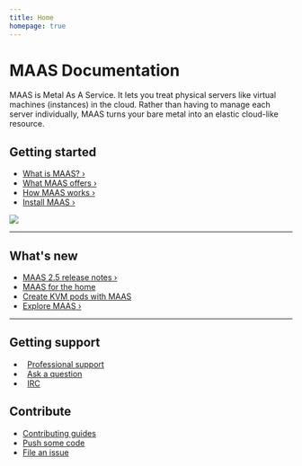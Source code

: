 ```yaml
---
title: Home
homepage: true
---
```


<div class="p-strip--image is-dark" style="background-image: url('https://assets.ubuntu.com/v1/a328d904-MAAS-background-desktop-large-screen.png')">
    <div class="p-content__row">
        <div class="col-8">
            <h1>MAAS Documentation</h1>
            <p>MAAS is Metal As A Service. It lets you treat physical servers like virtual machines (instances) in the cloud. Rather than having to manage each server individually, MAAS turns your bare metal into an elastic cloud-like resource.</p>
        </div>
    </div>
</div>
<div class="p-strip">
    <div class="p-content__row" style="max-width: 80em">
        <div class="u-equal-height">
            <div class="col-6">
                <h2>Getting started</h2>
                <ul class="p-list">
                    <li class="p-list__item"><a href="/en/intro-what-is-maas">What is MAAS?&nbsp;&rsaquo;</a></li>
                    <li class="p-list__item"><a href="/en/intro-what-is-maas#what-maas-offers">What MAAS offers&nbsp;&rsaquo;</a></li>
                    <li class="p-list__item"><a href="/en/intro-what-is-maas#how-maas-works">How MAAS works&nbsp;&rsaquo;</a></li>
                    <li class="p-list__item"><a href="/en/installconfig-snap-install">Install MAAS&nbsp;&rsaquo;</a></li>
                </ul>
            </div>
            <div class="col-6">
                <img style="max-height: 20rem;" src="https://assets.ubuntu.com/v1/be6bd70c-Keep+an+eye+on+your+hardware+-+hardware+tests+list.jpg">
            </div>
        </div>
        <hr class="is-deep">
        <div>
            <h2>What's new</h2>
            <ul class="p-list">
                <li class="p-list__item"><a href="release-notes.html">MAAS 2.5 release notes&nbsp;&rsaquo;</a></li>
                <li class="p-list__item"><a href="https://blog.ubuntu.com/2018/03/06/maas-for-the-home">MAAS for the home</a></li>
                <li class="p-list__item"><a href="https://tutorials.ubuntu.com/tutorial/create-kvm-pods-with-maas#0">Create KVM pods with MAAS</a></li>
                <li class="p-list__item"><a href="intro-explore.html">Explore MAAS&nbsp;&rsaquo;</a></li>
            </ul>
        </div>
        <hr class="is-deep">
        <div class="u-equal-height">
            <div class="col-6">
                <h2>Getting support</h2>
                <ul class="p-list">
                    <li class="p-list__item">
                        <i class="p-icon" style="background-image:url('https://assets.ubuntu.com/v1/fa38eb81-picto-business-midaubergine.svg');
                        height:1.5rem;width: 1.5rem;top: 2px;margin-right:.5rem;"></i>
                        <a class="p-link--external" href="https://maas.io/contact-us">Professional support</a>
                    </li>
                    <li class="p-list__item">
                        <i class="p-icon" style="background-image:url('https://assets.ubuntu.com/v1/c5cb0f8e-picto-ubuntu.svg');
                        height:1.5rem;width: 1.5rem;top: 2px;margin-right:.5rem;"></i>
                        <a class="p-link--external" href="http://askubuntu.com/questions/tagged/maas">Ask a question</a>
                    </li>
                    <li class="p-list__item">
                        <i class="p-icon" style="background-image:url('https://assets.ubuntu.com/v1/d3ae9c8e-irc-icon-circle.svg');
                        height:1.5rem;width: 1.5rem;top: 2px;margin-right:.5rem;"></i>
                        <a class="p-link--external" href="http://webchat.freenode.net/?channels=maas">IRC</a>
                    </li>
                </ul>
            </div>
            <div class="col-6">
                <h2>Contribute</h2>
                <ul class="p-list">
                    <li class="p-list__item"><a class="p-link--external" href="/en/contributing-writing">Contributing guides</a></li>
                    <li class="p-list__item--deep"><a class="p-link--external" href="https://launchpad.net/maas">Push some code</a></li>
                    <li class="p-list__item"><a class="p-link--external" href="https://bugs.launchpad.net/maas/+filebug">File an issue</a></li>
                </ul>
            </div>
        </div>
    </div>
</div>


